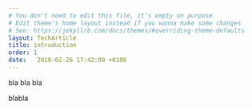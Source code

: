 ```yaml
---
# You don't need to edit this file, it's empty on purpose.
# Edit theme's home layout instead if you wanna make some changes
# See: https://jekyllrb.com/docs/themes/#overriding-theme-defaults
layout: TechArticle
title: introduction
order: 1
date:   2018-02-26 17:42:09 +0100
---
```

bla bla bla

blabla
